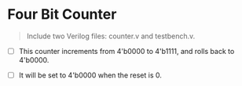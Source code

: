 # Four Bit Counter

> Include two Verilog files: counter.v and testbench.v.

- [ ] This counter increments from 4'b0000 to 4'b1111, and rolls back to 4'b0000.
- [ ] It will be set to 4'b0000 when the reset is 0.


